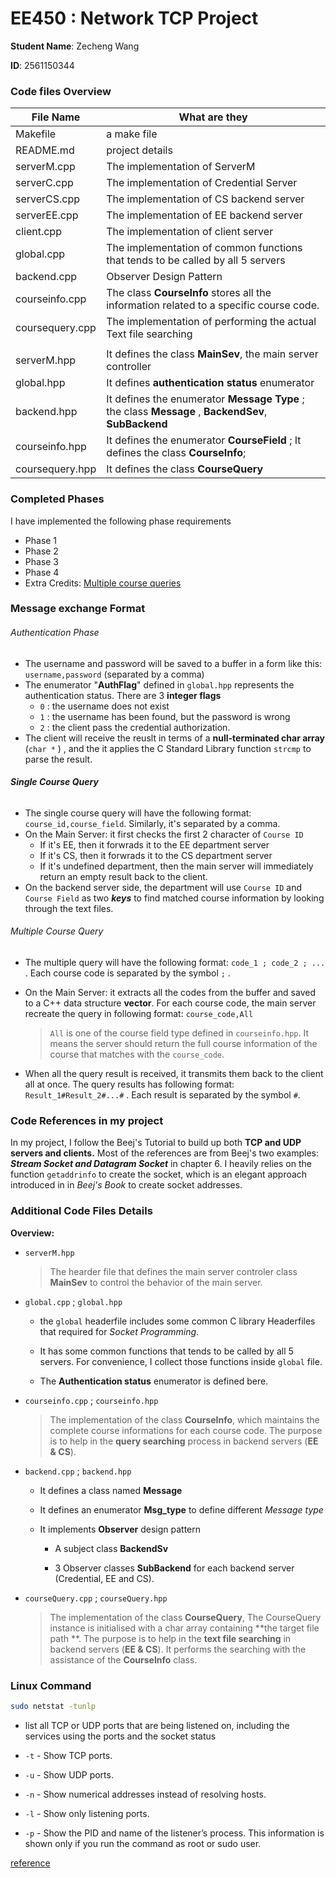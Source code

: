 # EE450 :  Network TCP Project
**Student Name**:  Zecheng Wang

**ID**:  2561150344





### Code files Overview

| File Name       | What are they                                                |
| --------------- | ------------------------------------------------------------ |
| Makefile        | a make file                                                  |
| README.md       | project details                                              |
| serverM.cpp     | The implementation of ServerM                                |
| serverC.cpp     | The implementation of Credential Server                      |
| serverCS.cpp    | The implementation of CS backend server                      |
| serverEE.cpp    | The implementation of EE backend server                      |
| client.cpp      | The implementation of client server                          |
| global.cpp      | The implementation of common functions that tends to be called by all 5 servers |
| backend.cpp     | Observer Design Pattern                                      |
| courseinfo.cpp  | The class **CourseInfo** stores all the information related to a specific course code. |
| coursequery.cpp | The implementation of performing the actual Text file searching |
|                 |                                                              |
| serverM.hpp     | It defines the class **MainSev**, the main server controller |
| global.hpp      | It defines **authentication status** enumerator              |
| backend.hpp     | It defines the enumerator **Message Type** ; the class **Message** , **BackendSev**, **SubBackend** |
| courseinfo.hpp  | It defines the enumerator **CourseField** ; It defines the class **CourseInfo**; |
| coursequery.hpp | It defines the class **CourseQuery**                         |





### Completed Phases

I have implemented the following phase requirements

-   Phase 1
-   Phase 2 
-   Phase 3
-   Phase 4 
-   Extra Credits:  <u>Multiple course queries</u>





### Message exchange Format

###### Authentication Phase

-   The username and password will be saved to a buffer in a form like this: `username,password` (separated by a comma) 
-   The enumerator "**AuthFlag**" defined in `global.hpp` represents the authentication status. There are 3 **integer flags** 
    -   `0` :  the username does not exist
    -   `1` :  the username has been found, but the password is wrong
    -   `2` :  the client pass the credential authorization. 
-   The client will receive the reuslt in terms of a **null-terminated char array** (`char *` ) , and the it applies the C Standard Library function `strcmp` to parse the result. 



###### **Single Course Query**

-   The single course query will have the following format:  `course_id,course_field`. Similarly, it's separated by a comma. 
-   On the Main Server:  it first checks the first 2 character of `Course ID`
    -   If it's EE, then it forwrads it to the EE department server
    -   If it's CS, then it forwrads it to the CS department server
    -   If it's undefined department, then the main server will immediately return an empty result back to the client. 
-   On the backend server side, the department will use `Course ID` and `Course Field` as two ***keys*** to find matched course information by looking through the text files. 



###### Multiple Course Query

-   The multiple query will have the following format:  `code_1 ; code_2 ; ...`  .  Each course code is separated by the symbol `;` .  

-   On the Main Server:  it extracts all the codes from the buffer and saved to a C++ data structure **vector**.  For each course code, the main server recreate the query in following format:  `course_code,All` 

    >   `All` is one of the course field type defined in `courseinfo.hpp`.  It means the server should return the full course information of the course that matches with the `course_code`.

-    When all the query result is received, it transmits them back to the client all at once.  The query results has following format:  `Result_1#Result_2#...#`  .  Each result is separated by the symbol `#`. 





### Code References in my project

In my project, I follow the Beej's Tutorial to build up both **TCP and UDP servers and clients.** Most of the references are from Beej's two examples: ***Stream Socket and Datagram Socket*** in chapter 6.  I heavily relies on the function `getaddrinfo`  to create the socket, which is an elegant approach introduced in in *Beej's Book* to create socket addresses. 





### Additional Code Files Details

**Overview:** 

-   `serverM.hpp`

    >   The hearder file that defines the main server controler class **MainSev** to control the behavior of the main server. 



-   `global.cpp`  ;  `global.hpp`

    -   the `global` headerfile includes some common C library Headerfiles that required for *Socket Programming*. 

    -   It has some common functions that tends to be called by all 5 servers. For convenience, I collect those functions inside `global` file. 

    -   The **Authentication status** enumerator is defined bere. 

    

-   `courseinfo.cpp`  ;  ``courseinfo.hpp``

    >   The implementation of the class **CourseInfo**, which maintains the complete course informations for each course code. The purpose is to help in the **query searching** process in backend servers (**EE & CS**).  

    

-   `backend.cpp`  ;  `backend.hpp` 

    -   It defines a class named **Message** 

    -   It defines an enumerator **Msg_type** to define different *Message type* 

    -   It implements **Observer** design pattern 
        -   A subject class **BackendSv**

        -   3 Observer classes **SubBackend** for each backend server (Credential, EE and CS). 


    

-   `courseQuery.cpp`  ;  `courseQuery.hpp`

    >   The implementation of the class **CourseQuery**,  The CourseQuery instance is initialised with a char array containing **the target file path **. The purpose is to help in the **text file searching** in backend servers (**EE & CS**). It performs the searching with the assistance of the **CourseInfo** class. 





### Linux Command

```bash
sudo netstat -tunlp
```
- list all TCP or UDP ports that are being listened on, including the services using the ports and the socket status

- `-t` - Show TCP ports.
- `-u` - Show UDP ports.
- `-n` - Show numerical addresses instead of resolving hosts.
- `-l` - Show only listening ports.
- `-p` - Show the PID and name of the listener’s process. This information is shown only if you run the command as root or sudo user.

[reference](https://linuxize.com/post/check-listening-ports-linux/) 
